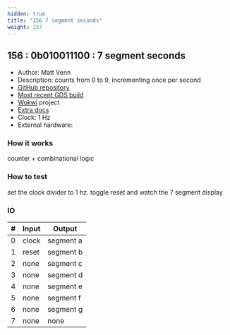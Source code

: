 ```yaml
---
hidden: true
title: "156 7 segment seconds"
weight: 157
---
```


## 156 : 0b010011100 : 7 segment seconds

* Author: Matt Venn
* Description: counts from 0 to 9, incrementing once per second
* [GitHub repository](https://github.com/TinyTapeout/tt02-test-7seg)
* [Most recent GDS build](https://github.com/TinyTapeout/tt02-test-7seg/actions/runs/3452666592)
* [Wokwi](https://wokwi.com/projects/340805072482992722) project
* [Extra docs]()
* Clock: 1 Hz
* External hardware: 



### How it works

counter + combinational logic

### How to test

set the clock divider to 1 hz. toggle reset and watch the 7 segment display

### IO

| # | Input        | Output       |
|---|--------------|--------------|
| 0 | clock  | segment a |
| 1 | reset  | segment b |
| 2 | none  | segment c |
| 3 | none  | segment d |
| 4 | none  | segment e |
| 5 | none  | segment f |
| 6 | none  | segment g |
| 7 | none  | none |
